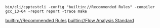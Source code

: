 
```
bin/cli/cpptestcli -config "builtin://Recommended Rules" -compiler gcc_13-64 -report report -trace make
```

[builtin://Recommended Rules](https://asciinema.org/a/95wyG96BVhZ8SEU59suH666RI)
[builtin://Flow Analysis Standard](https://asciinema.org/a/JLrkAl7pN9phl901U7o6wChzC)
